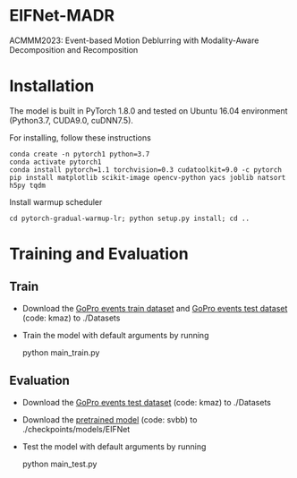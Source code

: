 # EIFNet-MADR
ACMMM2023: Event-based Motion Deblurring with Modality-Aware Decomposition and Recomposition
# Installation

The model is built in PyTorch 1.8.0 and tested on Ubuntu 16.04 environment (Python3.7, CUDA9.0, cuDNN7.5).

For installing, follow these instructions

    conda create -n pytorch1 python=3.7
    conda activate pytorch1
    conda install pytorch=1.1 torchvision=0.3 cudatoolkit=9.0 -c pytorch
    pip install matplotlib scikit-image opencv-python yacs joblib natsort h5py tqdm

Install warmup scheduler

    cd pytorch-gradual-warmup-lr; python setup.py install; cd ..

# Training and Evaluation
## Train
- Download the [GoPro events train dataset](https://example.com) and [GoPro events test dataset](https://pan.baidu.com/s/1UKV-sPGo9mRf7XJjZDoF7Q) (code: kmaz) to ./Datasets
- Train the model with default arguments by running

  python main_train.py

## Evaluation
- Download the [GoPro events test dataset](https://pan.baidu.com/s/1UKV-sPGo9mRf7XJjZDoF7Q) (code: kmaz) to ./Datasets
- Download the  [pretrained model](https://pan.baidu.com/s/193vCnygNkXT_GOq6PhRrhg) (code: svbb) to ./checkpoints/models/EIFNet
- Test the model with default arguments by running

  python main_test.py
